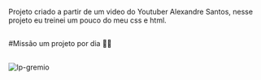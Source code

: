 Projeto criado a partir de um video do Youtuber Alexandre Santos, nesse projeto eu treinei um pouco do meu css e html.<br>
##
#Missão um projeto por dia 💪🚀
##

![lp-gremio](https://user-images.githubusercontent.com/88805398/155601091-6723a135-860b-4d13-b8d2-84cb62cafb91.gif)
